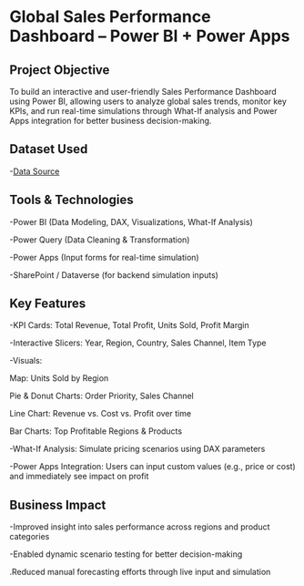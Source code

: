 # Global Sales Performance Dashboard – Power BI + Power Apps

## Project Objective
To build an interactive and user-friendly Sales Performance Dashboard using Power BI, allowing users to analyze global sales trends, monitor key KPIs, and run real-time simulations through What-If analysis and Power Apps integration for better business decision-making.

## Dataset Used
-<a href="https://github.com/maysherai/Sales-Analysis--Dashboard/blob/main/Sales%20Records%201.csv">Data Source</a>

## Tools & Technologies
-Power BI (Data Modeling, DAX, Visualizations, What-If Analysis)

-Power Query (Data Cleaning & Transformation)

-Power Apps (Input forms for real-time simulation)

-SharePoint / Dataverse (for backend simulation inputs)

## Key Features
-KPI Cards: Total Revenue, Total Profit, Units Sold, Profit Margin

-Interactive Slicers: Year, Region, Country, Sales Channel, Item Type

-Visuals:

  Map: Units Sold by Region

  Pie & Donut Charts: Order Priority, Sales Channel

  Line Chart: Revenue vs. Cost vs. Profit over time

  Bar Charts: Top Profitable Regions & Products

-What-If Analysis: Simulate pricing scenarios using DAX parameters

-Power Apps Integration: Users can input custom values (e.g., price or cost) and immediately see impact on profit

## Business Impact
-Improved insight into sales performance across regions and product categories

-Enabled dynamic scenario testing for better decision-making

.Reduced manual forecasting efforts through live input and simulation
